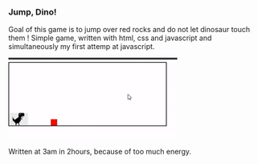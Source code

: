 ### Jump, Dino!

Goal of this game is to jump over red rocks and do not let dinosaur touch them !
Simple game, written with html, css and javascript and simultaneously my first attemp at javascript. 



![](dino.gif)


Written at 3am in 2hours, because of too much energy. 
